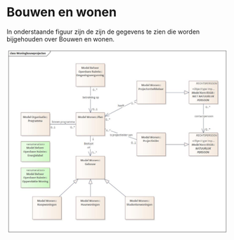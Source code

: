 # Bouwen en wonen

In onderstaande figuur zijn de zijn de gegevens te zien die worden bijgehouden over Bouwen en wonen.

![Model Bouwen en wonen][bouwenenwonen]

[bouwenenwonen]: image/EAID_5B2022A2_1DAB_476d_BBCD_CD27F56F169F.jpg "Bouwen en wonen"
